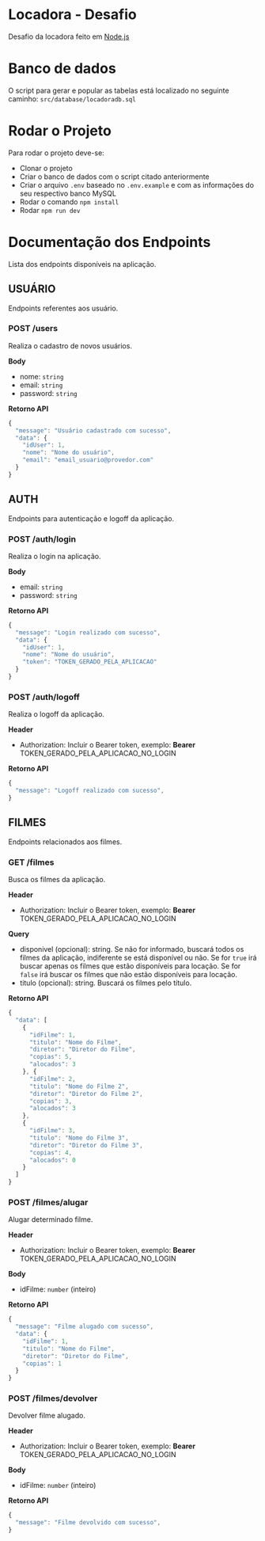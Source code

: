 # Locadora - Desafio

Desafio da locadora feito em [Node.js](#https://nodejs.org/)

# Banco de dados

O script para gerar e popular as tabelas está localizado no seguinte caminho: `src/database/locadoradb.sql`

# Rodar o Projeto

Para rodar o projeto deve-se:

- Clonar o projeto
- Criar o banco de dados com o script citado anteriormente
- Criar o arquivo `.env` baseado no `.env.example` e com as informações do seu respectivo banco MySQL
- Rodar o comando `npm install`
- Rodar `npm run dev`

# Documentação dos Endpoints

Lista dos endpoints disponíveis na aplicação.

## **USUÁRIO**

Endpoints referentes aos usuário.

### **POST /users**

Realiza o cadastro de novos usuários.

**Body**

- nome: `string`
- email: `string`
- password: `string`

**Retorno API**

```javascript
{
  "message": "Usuário cadastrado com sucesso",
  "data": {
    "idUser": 1,
    "nome": "Nome do usuário",
    "email": "email_usuario@provedor.com"
  }
}
```

## **AUTH**

Endpoints para autenticação e logoff da aplicação.

### **POST /auth/login**

Realiza o login na aplicação.

**Body**

- email: `string`
- password: `string`

**Retorno API**

```javascript
{
  "message": "Login realizado com sucesso",
  "data": {
    "idUser": 1,
    "nome": "Nome do usuário",
    "token": "TOKEN_GERADO_PELA_APLICACAO"
  }
}
```

### **POST /auth/logoff**

Realiza o logoff da aplicação.

**Header**

- Authorization: Incluir o Bearer token, exemplo: **Bearer** TOKEN_GERADO_PELA_APLICACAO_NO_LOGIN

**Retorno API**

```javascript
{
  "message": "Logoff realizado com sucesso",
}
```

## **FILMES**

Endpoints relacionados aos filmes.

### **GET /filmes**

Busca os filmes da aplicação.

**Header**

- Authorization: Incluir o Bearer token, exemplo: **Bearer** TOKEN_GERADO_PELA_APLICACAO_NO_LOGIN

**Query**

- disponivel (opcional): string. Se não for informado, buscará todos os filmes da aplicação, indiferente se está disponível ou não. Se for `true` irá buscar apenas os filmes que estão disponíveis para locação. Se for `false` irá buscar os filmes que não estão disponíveis para locação.
- titulo (opcional): string. Buscará os filmes pelo título.

**Retorno API**

```javascript
{
  "data": [
    {
      "idFilme": 1,
      "titulo": "Nome do Filme",
      "diretor": "Diretor do Filme",
      "copias": 5,
      "alocados": 3
    }, {
      "idFilme": 2,
      "titulo": "Nome do Filme 2",
      "diretor": "Diretor do Filme 2",
      "copias": 3,
      "alocados": 3
    },
    {
      "idFilme": 3,
      "titulo": "Nome do Filme 3",
      "diretor": "Diretor do Filme 3",
      "copias": 4,
      "alocados": 0
    }
  ]
}
```

### **POST /filmes/alugar**

Alugar determinado filme.

**Header**

- Authorization: Incluir o Bearer token, exemplo: **Bearer** TOKEN_GERADO_PELA_APLICACAO_NO_LOGIN

**Body**

- idFilme: `number` (inteiro)

**Retorno API**

```javascript
{
  "message": "Filme alugado com sucesso",
  "data": {
    "idFilme": 1,
    "titulo": "Nome do Filme",
    "diretor": "Diretor do Filme",
    "copias": 1
  }
}
```

### **POST /filmes/devolver**

Devolver filme alugado.

**Header**

- Authorization: Incluir o Bearer token, exemplo: **Bearer** TOKEN_GERADO_PELA_APLICACAO_NO_LOGIN

**Body**

- idFilme: `number` (inteiro)

**Retorno API**

```javascript
{
  "message": "Filme devolvido com sucesso",
}
```
